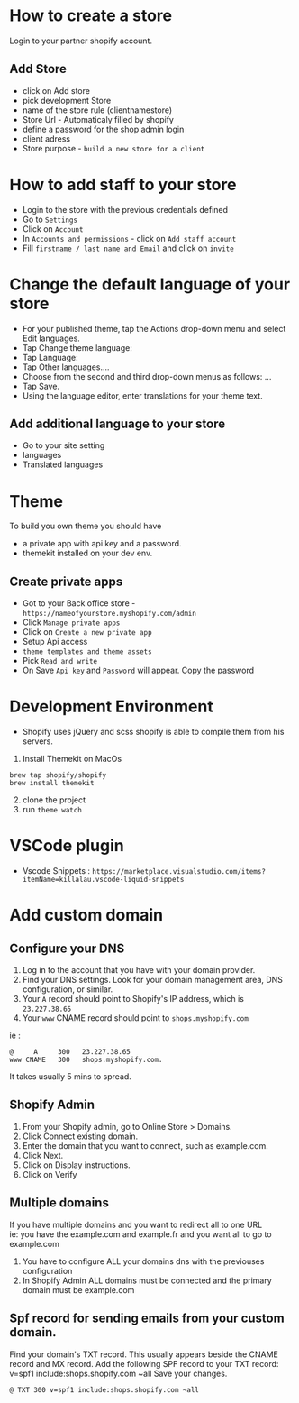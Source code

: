 # How to create a store

 Login to your partner shopify account.

## Add Store

* click on Add store
* pick development Store
* name of the store rule (clientnamestore)
* Store Url - Automaticaly filled by shopify
* define a password for the shop admin login
* client adress
* Store purpose - `build a new store for a client`

# How to add staff to your store

* Login to the store with the previous credentials defined
* Go to `Settings`
* Click on `Account`
* In `Accounts and permissions` - click on `Add staff account`
* Fill `firstname / last name and Email` and click on `invite`

# Change the default language of your store

* For your published theme, tap the Actions drop-down menu and select Edit languages.
* Tap Change theme language:
* Tap Language:
* Tap Other languages....
* Choose from the second and third drop-down menus as follows: ...
* Tap Save.
* Using the language editor, enter translations for your theme text.

## Add additional language to your store

* Go to your site setting
* languages
* Translated languages

# Theme

To build you own theme you should have
* a private app with api key and a password.
* themekit installed on your dev env.

## Create private apps

* Got to your Back office store - `https://nameofyourstore.myshopify.com/admin`
* Click `Manage private apps`
* Click on `Create a new private app`
* Setup Api access
*  `theme templates and theme assets`
* Pick `Read and write`
* On Save `Api key` and `Password` will appear. Copy the password


# Development Environment
- Shopify uses jQuery and scss shopify is able to compile them from his servers.

1. Install Themekit on MacOs
```
brew tap shopify/shopify
brew install themekit
```
2. clone the project
3. run ```theme watch```

# VSCode plugin
- Vscode Snippets : `https://marketplace.visualstudio.com/items?itemName=killalau.vscode-liquid-snippets`


# Add custom domain

## Configure your DNS

1. Log in to the account that you have with your domain provider.
1. Find your DNS settings. Look for your domain management area, DNS configuration, or similar.
1. Your `A` record should point to Shopify's IP address, which is `23.227.38.65`
1. Your `www` CNAME record should point to `shops.myshopify.com`

ie :
```dns
@	  A	    300	  23.227.38.65
www	CNAME	300	  shops.myshopify.com.
```

It takes usually 5 mins to spread.

## Shopify Admin

1. From your Shopify admin, go to Online Store > Domains.
1. Click Connect existing domain.
1. Enter the domain that you want to connect, such as example.com.
1. Click Next.
1. Click on Display instructions.
1. Click on Verify

## Multiple domains

If you have multiple domains and you want to redirect all to one URL  
ie: you have the example.com and example.fr and you want all to go to example.com

1. You have to configure ALL your domains dns with the previouses configuration
1. In Shopify Admin ALL domains must be connected and the primary domain must be example.com

## Spf record for sending emails from your custom domain.

Find your domain's TXT record.
This usually appears beside the CNAME record and MX record.
Add the following SPF record to your TXT record: v=spf1 include:shops.shopify.com ~all
Save your changes.

```dns
@ TXT 300 v=spf1 include:shops.shopify.com ~all
```
